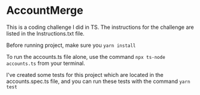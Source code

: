 # AccountMerge

This is a coding challenge I did in TS. The instructions for the challenge are listed in the Instructions.txt file. 

Before running project, make sure you ```yarn install```

To run the accounts.ts file alone, use the command ```npx ts-node accounts.ts``` from your terminal.

I've created some tests for this project which are located in the accounts.spec.ts file, and you can run these tests with the command ```yarn test```